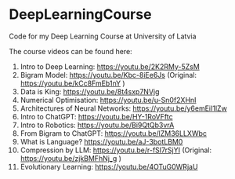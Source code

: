 # DeepLearningCourse
Code for my Deep Learning Course at University of Latvia

The course videos can be found here:
1. Intro to Deep Learning: https://youtu.be/2K2RMy-5ZsM
2. Bigram Model: https://youtu.be/Kbc-8iEe6Js (Original: https://youtu.be/kCc8FmEb1nY ) 
3. Data is King: https://youtu.be/8t4sxp7NVjg
4. Numerical Optimisation: https://youtu.be/u-Sn0f2XHnI
5. Architectures of Neural Networks: https://youtu.be/y6emEiI1lZw
6. Intro to ChatGPT: https://youtu.be/HY-1RoVFftc
7. Intro to Robotics: https://youtu.be/Bi9QtQb3vrA
8. From Bigram to ChatGPT: https://youtu.be/lZM36LLXWbc
9. What is Language? https://youtu.be/aJ-3botLBM0
10. Compression by LLM: https://youtu.be/r-fSI7rSjYI (Original: https://youtu.be/zjkBMFhNj_g )
11. Evolutionary Learning: https://youtu.be/4OTuG0WRjaU
